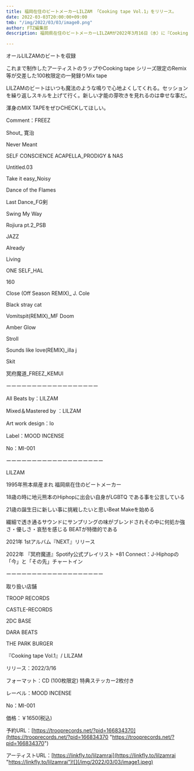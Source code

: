 ```yaml
---
title: 福岡在住のビートメーカーLILZAM 「Cooking tape Vol.1」をリリース。
date: 2022-03-03T20:00:00+09:00
tmb: "/img/2022/03/03/image0.png"
author: FTZ編集部
description: 福岡県在住のビートメーカーLILZAMが2022年3月16日（水）に『Cooking tape Vol.1』をリリースする。

---
```


オールLILZAMのビートを収録

これまで制作したアーティストのラップやCooking tape シリーズ限定のRemix等が交差した100枚限定の一発録りMix tape 

LILZAMのビートはいつも魔法のような鳴りで心地よくしてくれる。セッションを繰り返しスキルを上げて行く。新しい才能の芽吹きを見れるのは幸せな事だ。

渾身のMIX TAPEをぜひCHECKしてほしい。

Comment：FREEZ 

Shout_ 寛治

Never Meant

SELF CONSCIENCE ACAPELLA_PRODIGY & NAS

Untitled.03

Take it easy_Noisy

Dance of the Flames

Last Dance_FG剣

Swing My Way

Rojiura pt.2_PSB

JAZZ

Already

Living

ONE SELF_HAL

160

Close (Off Season REMIX)_ J. Cole

Black stray cat

Vomitspit(REMIX)_MF Doom

Amber Glow

Stroll

Sounds like love(REMIX)_illa j

Skit

冥府魔道_FREEZ_KEMUI

ーーーーーーーーーーーーーーーーーー

All Beats by：LILZAM

Mixed＆Mastered by ：LILZAM

Art work design：lo

Label：MOOD INCENSE

No：MI-001

ーーーーーーーーーーーーーーーーーーー

LILZAM

1995年熊本県産まれ 福岡県在住のビートメーカー

18歳の時に地元熊本のHiphopに出会い自身がLGBTQ である事を公言している

21歳の誕生日に新しい事に挑戦したいと思いBeat Makeを始める

繊細で透き通るサウンドにサンプリングの味がブレンドされその中に何処か強さ・優しさ・哀愁を感じる BEATが特徴的である

2021年 1stアルバム『NEXT』リリース

2022年 『冥府魔道』Spotify公式プレイリスト +81 Connect：J-Hiphopの「今」と「その先」チャートイン

ーーーーーーーーーーーーーーーーーーー

取り扱い店舗

TROOP RECORDS

CASTLE-RECORDS

2DC BASE

DARA BEATS

THE PARK BURGER

『Cooking tape Vol.1』/ LILZAM

リリース：2022/3/16

フォーマット：CD (100枚限定) 特典ステッカー2枚付き

レーベル：MOOD INCENSE

No：MI-001

価格：￥1650(税込)

予約URL：[https://trooprecords.net/?pid=166834370](https://trooprecords.net/?pid=166834370 "https://trooprecords.net/?pid=166834370")

アーティストURL：[https://linkfly.to/lilzamrai](https://linkfly.to/lilzamrai "https://linkfly.to/lilzamrai")![](/img/2022/03/03/image1.jpeg)
